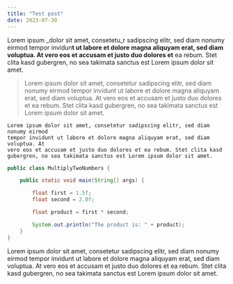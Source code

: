 ```yaml
---
title: "Test post"
date: 2023-07-30
---
```


Lorem ipsum _dolor sit amet, consetetu_r sadipscing elitr, sed diam nonumy eirmod
tempor invidun**t ut labore et dolore magna aliquyam erat, sed diam voluptua. At
vero eos et accusam et justo duo dolores et** ea rebum. Stet clita kasd
gubergren, no sea takimata sanctus est Lorem ipsum dolor sit amet.


> Lorem ipsum dolor sit amet, consetetur sadipscing elitr, sed diam nonumy eirmod
> tempor invidunt ut labore et dolore magna aliquyam erat, sed diam voluptua. At
> vero eos et accusam et justo duo dolores et ea rebum. Stet clita kasd
> gubergren, no sea takimata sanctus est Lorem ipsum dolor sit amet.

```
Lorem ipsum dolor sit amet, consetetur sadipscing elitr, sed diam nonumy eirmod
tempor invidunt ut labore et dolore magna aliquyam erat, sed diam voluptua. At
vero eos et accusam et justo duo dolores et ea rebum. Stet clita kasd
gubergren, no sea takimata sanctus est Lorem ipsum dolor sit amet.
```

```java
public class MultiplyTwoNumbers {

    public static void main(String[] args) {

        float first = 1.5f;
        float second = 2.0f;

        float product = first * second;

        System.out.println("The product is: " + product);
    }
}
```

Lorem ipsum dolor sit amet, consetetur sadipscing elitr, sed diam nonumy eirmod
tempor invidunt ut labore et dolore magna aliquyam erat, sed diam voluptua. At
vero eos et accusam et justo duo dolores et ea rebum. Stet clita kasd
gubergren, no sea takimata sanctus est Lorem ipsum dolor sit amet.

